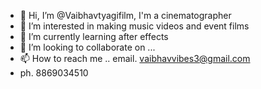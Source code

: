 - 👋 Hi, I’m @Vaibhavtyagifilm, I'm a cinematographer
- 👀 I’m interested in making music videos and event films
- 🌱 I’m currently learning after effects 
- 💞️ I’m looking to collaborate on ...
- 📫 How to reach me .. email. vaibhavvibes3@gmail.com
- ph. 8869034510

<!---
Vaibhavtyagifilm/Vaibhavtyagifilm is a ✨ special ✨ repository because its `README.md` (this file) appears on your GitHub profile.
You can click the Preview link to take a look at your changes.
--->
